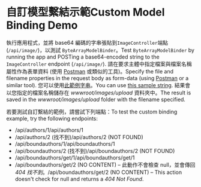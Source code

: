 # <a name="custom-model-binding-demo"></a><span data-ttu-id="d55b1-101">自訂模型繫結示範</span><span class="sxs-lookup"><span data-stu-id="d55b1-101">Custom Model Binding Demo</span></span>

<span data-ttu-id="d55b1-102">執行應用程式，並將 base64 編碼的字串張貼到`ImageController`端點 (`/api/image/`)，以測試 `ByteArrayModelBinder`。</span><span class="sxs-lookup"><span data-stu-id="d55b1-102">Test `ByteArrayModelBinder` by running the app and POSTing a base64-encoded string to the `ImageController` endpoint (`/api/image/`).</span></span> <span data-ttu-id="d55b1-103">請在要求主體中指定檔案與檔案名稱屬性作為表單資料 (使用 [Postman](https://www.getpostman.com/) 或類似的工具)。</span><span class="sxs-lookup"><span data-stu-id="d55b1-103">Specify the file and filename properties in the request body as form-data (using [Postman](https://www.getpostman.com/) or a similar tool).</span></span> <span data-ttu-id="d55b1-104">您可以使用[此範例字串](Base64String.txt)。</span><span class="sxs-lookup"><span data-stu-id="d55b1-104">You can use [this sample string](Base64String.txt).</span></span> <span data-ttu-id="d55b1-105">結果會以您指定的檔案名稱儲存在 *wwwroot/images/upload* 資料夾中。</span><span class="sxs-lookup"><span data-stu-id="d55b1-105">The result is saved in the *wwwroot/images/upload* folder with the filename specified.</span></span>

<span data-ttu-id="d55b1-106">若要測試自訂繫結的範例，請嘗試下列端點：</span><span class="sxs-lookup"><span data-stu-id="d55b1-106">To test the custom binding example, try the following endpoints:</span></span>

* <span data-ttu-id="d55b1-107">/api/authors/1</span><span class="sxs-lookup"><span data-stu-id="d55b1-107">/api/authors/1</span></span>
* <span data-ttu-id="d55b1-108">/api/authors/2 (找不到)</span><span class="sxs-lookup"><span data-stu-id="d55b1-108">/api/authors/2 (NOT FOUND)</span></span>
* <span data-ttu-id="d55b1-109">/api/boundauthors/1</span><span class="sxs-lookup"><span data-stu-id="d55b1-109">/api/boundauthors/1</span></span>
* <span data-ttu-id="d55b1-110">/api/boundauthors/2 (找不到)</span><span class="sxs-lookup"><span data-stu-id="d55b1-110">/api/boundauthors/2 (NOT FOUND)</span></span>
* <span data-ttu-id="d55b1-111">/api/boundauthors/get/1</span><span class="sxs-lookup"><span data-stu-id="d55b1-111">/api/boundauthors/get/1</span></span>
* <span data-ttu-id="d55b1-112">/api/boundauthors/get/2 (NO CONTENT) &ndash; 此動作不會檢查 null，並會傳回 *404 找不到*。</span><span class="sxs-lookup"><span data-stu-id="d55b1-112">/api/boundauthors/get/2 (NO CONTENT) &ndash; This action doesn't check for null and returns a *404 Not Found*.</span></span>
